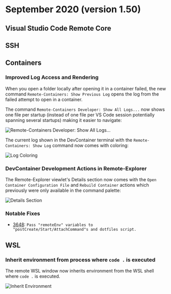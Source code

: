 # September 2020 (version 1.50)

## Visual Studio Code Remote Core


## SSH


## Containers

### Improved Log Access and Rendering

When you open a folder locally after opening it in a container failed, the new command `Remote-Containers: Show Previous Log` opens the log from the failed attempt to open in a container.

The command `Remote-Containers Developer: Show All Logs...` now shows one file per startup (instead of one file per VS Code session potentially spanning several startups) making it easier to navigate:

![Remote-Containers Developer: Show All Logs...](images/1_50/containers-show-all-logs.png)

The current log shown in the DevContainer terminal with the `Remote-Containers: Show Log` command now comes with coloring:

![Log Coloring](images/1_50/containers-log-coloring.png)

### DevContainer Development Actions in Remote-Explorer

The Remote-Explorer viewlet's Details section now comes with the `Open Container Configuration File` and `Rebuild Container` actions which previously were only available in the command palette:

![Details Section](images/1_50/containers-details-section.png)

### Notable Fixes

- [3648](https://github.com/microsoft/vscode-remote-release/issues/3648): `Pass "remoteEnv" variables to "postCreate/Start/AttachCommand"s and dotfiles script.`

## WSL

### Inherit environment from process where `code .` is executed

The remote WSL window now inherits environment from the WSL shell where `code .` is executed.

![Inherit Environment](images/1_50/wsl-inherit-env.png)
